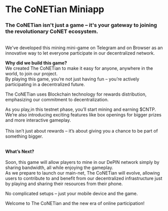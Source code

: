 # The CoNETian Miniapp

### The CoNETian isn't just a game – it's your gateway to joining the revolutionary CoNET ecosystem.

\
We've developed this mining mini-game on Telegram and on Browser as an innovative way to let everyone participate in our decentralized network.

**Why did we build this game?** \
We created The CoNETian to make it easy for anyone, anywhere in the world, to join our project. \
By playing this game, you’re not just having fun – you’re actively participating in a decentralized future.

The CoNETian uses Blockchain technology for rewards distribution, emphasizing our commitment to decentralization.

As you play,in this testnet phase, you’ll start mining and earning $CNTP. \
We’re also introducing exciting features like box openings for bigger prizes and more interactive gameplay. \
\
This isn’t just about rewards – it’s about giving you a chance to be part of something bigger.



\
**What’s Next?** \
\
Soon, this game will allow players to mine in our DePIN network simply by sharing bandwidth, all while enjoying the gameplay.\
As we prepare to launch our main-net, The CoNETian will evolve, allowing users to contribute to and benefit from our decentralized infrastructure just by playing and sharing their resources from their phone.

No complicated setups – just your mobile device and the game.



Welcome to The CoNETian and the new era of online participation!
